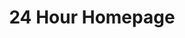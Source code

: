 ---
layout: post.njk
title: "24 Hour Homepage"
summary: "From the why the heck didn’t I think of that. This guy is selling time on a website that repeats daily and lets you promote something by the second of the day. You can buy several seconds and your ad will play on the site at that time everyday."
thumb: "http://pixelprowess.com/i/2021-08-10_15-22-24.png"
links:
  - website: https://go.raybo.org/5Gdr
category: shorts
tags: 
- external
---